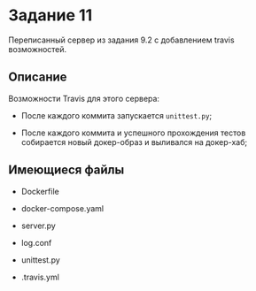 # Задание 11

Переписанный сервер из задания 9.2 с добавлением travis возможностей.

## Описание 

Возможности Travis для этого сервера:

- После каждого коммита запускается ```unittest.py```;

- После каждого коммита и успешного прохождения тестов собирается новый докер-образ и выливался на докер-хаб;

## Имеющиеся файлы

- Dockerfile 

- docker-compose.yaml

- server.py

- log.conf

- unittest.py

- .travis.yml